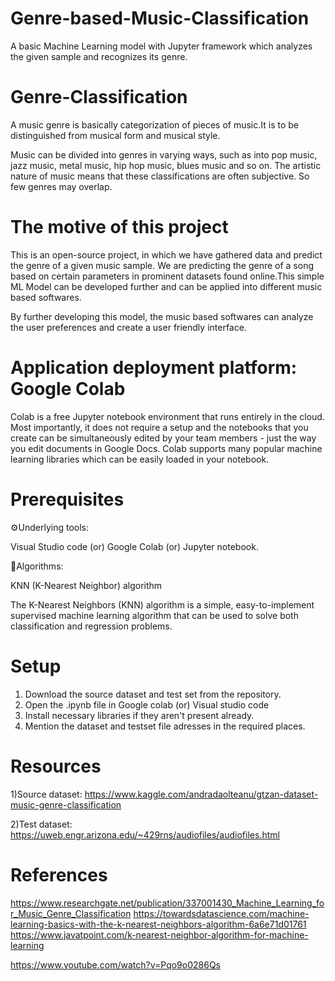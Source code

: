 # Genre-based-Music-Classification
A basic Machine Learning model with Jupyter framework which analyzes the given sample and recognizes its genre.

# Genre-Classification
A music genre is basically categorization of pieces of music.It is to be distinguished from musical form and musical style.

Music can be divided into genres in varying ways, such as into pop music, jazz music, metal music, hip hop music, blues music and so on. The artistic nature of music means that these classifications are often subjective. So few genres may overlap.

# The motive of this project
This is an open-source project, in which we have gathered data and predict the genre of a given music sample. We are predicting the genre of a song based on certain parameters in prominent datasets found online.This simple ML Model can be developed further and can be applied into different music based softwares. 

By further developing this model, the music based softwares can analyze the user preferences and create a user friendly interface.

# Application deployment platform: Google Colab
Colab is a free Jupyter notebook environment that runs entirely in the cloud. Most importantly, it does not require a setup and the notebooks that you create can be simultaneously edited by your team members - just the way you edit documents in Google Docs. Colab supports many popular machine learning libraries which can be easily loaded in your notebook.


# Prerequisites
⚙Underlying tools:

Visual Studio code (or) Google Colab (or) Jupyter notebook.

📃Algorithms:

KNN (K-Nearest Neighbor) algorithm

The K-Nearest Neighbors (KNN) algorithm is a simple, easy-to-implement supervised machine learning algorithm that can be used to solve both classification and regression problems.

# Setup
1) Download the source dataset and test set from the repository.
2) Open the .ipynb file in Google colab (or) Visual studio code
3) Install necessary libraries if they aren't present already.
4) Mention the dataset and testset file adresses in the required places.


# Resources
1)Source dataset:
https://www.kaggle.com/andradaolteanu/gtzan-dataset-music-genre-classification
 
2)Test dataset:
https://uweb.engr.arizona.edu/~429rns/audiofiles/audiofiles.html

# References
https://www.researchgate.net/publication/337001430_Machine_Learning_for_Music_Genre_Classification
https://towardsdatascience.com/machine-learning-basics-with-the-k-nearest-neighbors-algorithm-6a6e71d01761
https://www.javatpoint.com/k-nearest-neighbor-algorithm-for-machine-learning

https://www.youtube.com/watch?v=Pqo9o0286Qs

